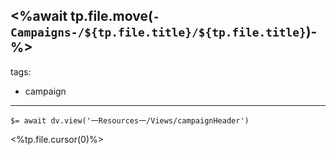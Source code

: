 <%await tp.file.move(`-Campaigns-/${tp.file.title}/${tp.file.title}`)-%>
---
tags:
  - campaign
---

`$= await dv.view('一Resources一/Views/campaignHeader')`

<%tp.file.cursor(0)%>